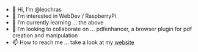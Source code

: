 - 👋 Hi, I’m @leochras
- 👀 I’m interested in WebDev / RaspberryPi 
- 🌱 I’m currently learning ... the above
- 💞️ I’m looking to collaborate on ... pdfenhancer, a browser plugin for pdf creation and manipulation
- 📫 How to reach me ... take a look at my [website](leochras.com)

